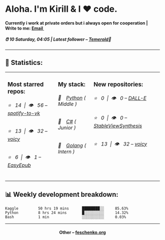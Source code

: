 
<h1>Aloha. I'm Kirill & I ❤️ code.</h1>
<h4>Currently i work at private orders but i always open for cooperation | Write to me: <a href="mailto:swipduces@yandex.com">Email <img src="https://camo.githubusercontent.com/5bf17041186bbc591a286709593ee76baf2e4711/68747470733a2f2f6564656e742e6769746875622e696f2f537570657254696e7949636f6e732f696d616765732f7376672f676d61696c2e737667" width="10"></a></h4>
<h5>⏰ 10 Saturday, 04:05 | Latest follower – <a href="https://github.com/Temerold/" target="_blank">Temerold</a>👋</h5>
<hr>
<h2>📝 Statistics: </h2>
<table>
  <tr>
    <td valign="top">
      <h3>Most starred repos: </h3>
            <h6>⭐️&nbsp;&nbsp;&nbsp;14&nbsp;&nbsp;|&nbsp;&nbsp;👁&nbsp;&nbsp;&nbsp;56 – <a href='https://github.com/feschenko/spotify-to-vk'>spotify-to-vk</a></h6> 
      <h6>⭐️&nbsp;&nbsp;&nbsp;13&nbsp;&nbsp;|&nbsp;&nbsp;👁&nbsp;&nbsp;&nbsp;32 – <a href='https://github.com/feschenko/voicy'>voicy</a></h6> 
      <h6>⭐️&nbsp;&nbsp;&nbsp;6&nbsp;&nbsp;|&nbsp;&nbsp;👁&nbsp;&nbsp;&nbsp;1 – <a href='https://github.com/feschenko/EasyEpub'>EasyEpub</a></h6> 
    </td>
    <td valign="top">
      <h3>My stack: </h3>
      <h6>📔&emsp;<a href="https://github.com/feschenko?tab=repositories&q=&type=&language=python">Python</a> ( Middle )</h6>
      <h6>📗&emsp;<a href="https://github.com/feschenko?tab=repositories&q=&type=&language=c%23">C#</a> ( Junior )</h6>
      <h6>📘&emsp;<a href="https://github.com/feschenko?tab=repositories&q=&type=&language=go">Golang</a> ( Intern )</h6>
      </td>
     <td valign="top">
      <h3>New repositories: </h3>
           <h6>⭐️&nbsp;&nbsp;&nbsp;0&nbsp;&nbsp;|&nbsp;&nbsp;👁&nbsp;&nbsp;&nbsp;0 – <a href='https://github.com/feschenko/DALL-E'>DALL-E</a></h6> 
      <h6>⭐️&nbsp;&nbsp;&nbsp;0&nbsp;&nbsp;|&nbsp;&nbsp;👁&nbsp;&nbsp;&nbsp;0 – <a href='https://github.com/feschenko/StableViewSynthesis'>StableViewSynthesis</a></h6> 
      <h6>⭐️&nbsp;&nbsp;&nbsp;13&nbsp;&nbsp;|&nbsp;&nbsp;👁&nbsp;&nbsp;&nbsp;32 – <a href='https://github.com/feschenko/voicy'>voicy</a></h6> 
        </td>
  </tr>
</table>
<h2>📊 Weekly development breakdown: </h2>


```text
Kaggle         50 hrs 19 mins      ████████░░     85.63%
Python         8 hrs 24 mins       █░░░░░░░░░     14.32%
Bash           1 min               ░░░░░░░░░░     0.03%
```



<hr>
<h4 align="center">Other – <a href='http://feschenko.org' target="_blank">feschenko.org</a><h4>
    